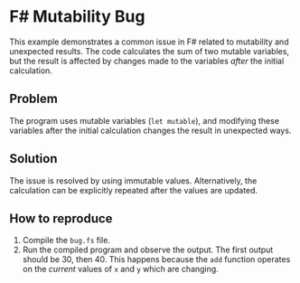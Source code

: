 # F# Mutability Bug

This example demonstrates a common issue in F# related to mutability and unexpected results.  The code calculates the sum of two mutable variables, but the result is affected by changes made to the variables *after* the initial calculation.

## Problem
The program uses mutable variables (`let mutable`), and modifying these variables after the initial calculation changes the result in unexpected ways.

## Solution
The issue is resolved by using immutable values. Alternatively, the calculation can be explicitly repeated after the values are updated.

## How to reproduce
1. Compile the `bug.fs` file.
2. Run the compiled program and observe the output.  The first output should be 30, then 40.  This happens because the `add` function operates on the *current* values of `x` and `y` which are changing.
